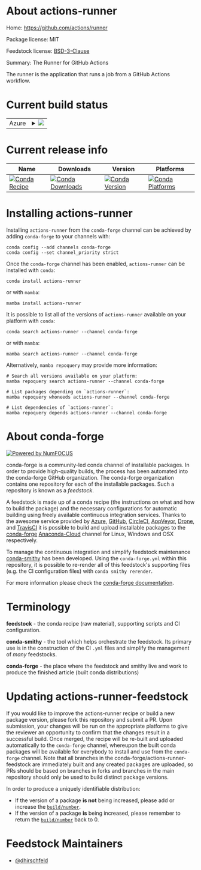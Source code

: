 About actions-runner
====================

Home: https://github.com/actions/runner

Package license: MIT

Feedstock license: [BSD-3-Clause](https://github.com/conda-forge/actions-runner-feedstock/blob/main/LICENSE.txt)

Summary: The Runner for GitHub Actions

The runner is the application that runs a job from a GitHub Actions workflow.


Current build status
====================


<table>
    
  <tr>
    <td>Azure</td>
    <td>
      <details>
        <summary>
          <a href="https://dev.azure.com/conda-forge/feedstock-builds/_build/latest?definitionId=16899&branchName=main">
            <img src="https://dev.azure.com/conda-forge/feedstock-builds/_apis/build/status/actions-runner-feedstock?branchName=main">
          </a>
        </summary>
        <table>
          <thead><tr><th>Variant</th><th>Status</th></tr></thead>
          <tbody><tr>
              <td>linux_64</td>
              <td>
                <a href="https://dev.azure.com/conda-forge/feedstock-builds/_build/latest?definitionId=16899&branchName=main">
                  <img src="https://dev.azure.com/conda-forge/feedstock-builds/_apis/build/status/actions-runner-feedstock?branchName=main&jobName=linux&configuration=linux%20linux_64_" alt="variant">
                </a>
              </td>
            </tr>
          </tbody>
        </table>
      </details>
    </td>
  </tr>
</table>

Current release info
====================

| Name | Downloads | Version | Platforms |
| --- | --- | --- | --- |
| [![Conda Recipe](https://img.shields.io/badge/recipe-actions--runner-green.svg)](https://anaconda.org/conda-forge/actions-runner) | [![Conda Downloads](https://img.shields.io/conda/dn/conda-forge/actions-runner.svg)](https://anaconda.org/conda-forge/actions-runner) | [![Conda Version](https://img.shields.io/conda/vn/conda-forge/actions-runner.svg)](https://anaconda.org/conda-forge/actions-runner) | [![Conda Platforms](https://img.shields.io/conda/pn/conda-forge/actions-runner.svg)](https://anaconda.org/conda-forge/actions-runner) |

Installing actions-runner
=========================

Installing `actions-runner` from the `conda-forge` channel can be achieved by adding `conda-forge` to your channels with:

```
conda config --add channels conda-forge
conda config --set channel_priority strict
```

Once the `conda-forge` channel has been enabled, `actions-runner` can be installed with `conda`:

```
conda install actions-runner
```

or with `mamba`:

```
mamba install actions-runner
```

It is possible to list all of the versions of `actions-runner` available on your platform with `conda`:

```
conda search actions-runner --channel conda-forge
```

or with `mamba`:

```
mamba search actions-runner --channel conda-forge
```

Alternatively, `mamba repoquery` may provide more information:

```
# Search all versions available on your platform:
mamba repoquery search actions-runner --channel conda-forge

# List packages depending on `actions-runner`:
mamba repoquery whoneeds actions-runner --channel conda-forge

# List dependencies of `actions-runner`:
mamba repoquery depends actions-runner --channel conda-forge
```


About conda-forge
=================

[![Powered by
NumFOCUS](https://img.shields.io/badge/powered%20by-NumFOCUS-orange.svg?style=flat&colorA=E1523D&colorB=007D8A)](https://numfocus.org)

conda-forge is a community-led conda channel of installable packages.
In order to provide high-quality builds, the process has been automated into the
conda-forge GitHub organization. The conda-forge organization contains one repository
for each of the installable packages. Such a repository is known as a *feedstock*.

A feedstock is made up of a conda recipe (the instructions on what and how to build
the package) and the necessary configurations for automatic building using freely
available continuous integration services. Thanks to the awesome service provided by
[Azure](https://azure.microsoft.com/en-us/services/devops/), [GitHub](https://github.com/),
[CircleCI](https://circleci.com/), [AppVeyor](https://www.appveyor.com/),
[Drone](https://cloud.drone.io/welcome), and [TravisCI](https://travis-ci.com/)
it is possible to build and upload installable packages to the
[conda-forge](https://anaconda.org/conda-forge) [Anaconda-Cloud](https://anaconda.org/)
channel for Linux, Windows and OSX respectively.

To manage the continuous integration and simplify feedstock maintenance
[conda-smithy](https://github.com/conda-forge/conda-smithy) has been developed.
Using the ``conda-forge.yml`` within this repository, it is possible to re-render all of
this feedstock's supporting files (e.g. the CI configuration files) with ``conda smithy rerender``.

For more information please check the [conda-forge documentation](https://conda-forge.org/docs/).

Terminology
===========

**feedstock** - the conda recipe (raw material), supporting scripts and CI configuration.

**conda-smithy** - the tool which helps orchestrate the feedstock.
                   Its primary use is in the construction of the CI ``.yml`` files
                   and simplify the management of *many* feedstocks.

**conda-forge** - the place where the feedstock and smithy live and work to
                  produce the finished article (built conda distributions)


Updating actions-runner-feedstock
=================================

If you would like to improve the actions-runner recipe or build a new
package version, please fork this repository and submit a PR. Upon submission,
your changes will be run on the appropriate platforms to give the reviewer an
opportunity to confirm that the changes result in a successful build. Once
merged, the recipe will be re-built and uploaded automatically to the
`conda-forge` channel, whereupon the built conda packages will be available for
everybody to install and use from the `conda-forge` channel.
Note that all branches in the conda-forge/actions-runner-feedstock are
immediately built and any created packages are uploaded, so PRs should be based
on branches in forks and branches in the main repository should only be used to
build distinct package versions.

In order to produce a uniquely identifiable distribution:
 * If the version of a package **is not** being increased, please add or increase
   the [``build/number``](https://docs.conda.io/projects/conda-build/en/latest/resources/define-metadata.html#build-number-and-string).
 * If the version of a package **is** being increased, please remember to return
   the [``build/number``](https://docs.conda.io/projects/conda-build/en/latest/resources/define-metadata.html#build-number-and-string)
   back to 0.

Feedstock Maintainers
=====================

* [@dhirschfeld](https://github.com/dhirschfeld/)

